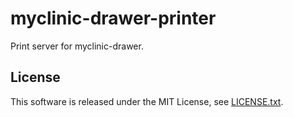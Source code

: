 # myclinic-drawer-printer

Print server for myclinic-drawer.

## License
This software is released under the MIT License, see [LICENSE.txt](LICENSE.txt).
